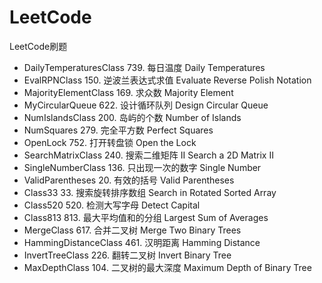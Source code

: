 # LeetCode
LeetCode刷题
* DailyTemperaturesClass 739. 每日温度 Daily Temperatures
* EvalRPNClass 150. 逆波兰表达式求值 Evaluate Reverse Polish Notation
* MajorityElementClass 169. 求众数 Majority Element 
* MyCircularQueue 622. 设计循环队列 Design Circular Queue
* NumIslandsClass 200. 岛屿的个数 Number of Islands
* NumSquares 279. 完全平方数 Perfect Squares
* OpenLock 752. 打开转盘锁 Open the Lock
* SearchMatrixClass 240. 搜索二维矩阵 II Search a 2D Matrix II
* SingleNumberClass 136. 只出现一次的数字 Single Number
* ValidParentheses 20. 有效的括号 Valid Parentheses
* Class33 33. 搜索旋转排序数组 Search in Rotated Sorted Array
* Class520 520. 检测大写字母 Detect Capital
* Class813 813. 最大平均值和的分组 Largest Sum of Averages
* MergeClass 617. 合并二叉树 Merge Two Binary Trees
* HammingDistanceClass 461. 汉明距离 Hamming Distance
* InvertTreeClass 226. 翻转二叉树 Invert Binary Tree
* MaxDepthClass 104. 二叉树的最大深度 Maximum Depth of Binary Tree
